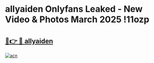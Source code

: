 # allyaiden Onlyfans Leaked - New Video & Photos March 2025 !11ozp

# <h2><a href="https://kgr4ab.iuczelnia.edu.pl?title=allyaiden&ref=11ozp">🔗👉 🔴 allyaiden</a></h2>

[![acn](https://github.com/user-attachments/assets/0f9c940e-d8b0-45ae-aac7-cd30a18b3e1c)](https://kgr4ab.iuczelnia.edu.pl?title=allyaiden&ref=11ozp)

